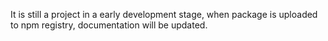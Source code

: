 It is still a project in a early development stage, when package is uploaded to npm registry, documentation will be updated.